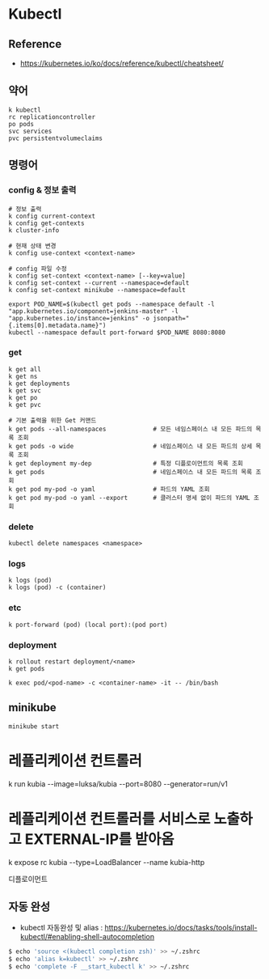 # Kubectl

## Reference

* <https://kubernetes.io/ko/docs/reference/kubectl/cheatsheet/>

## 약어

```
k kubectl
rc replicationcontroller
po pods
svc services
pvc persistentvolumeclaims
```

## 명령어

### config & 정보 출력

```
# 정보 출력
k config current-context
k config get-contexts
k cluster-info

# 현재 상태 변경
k config use-context <context-name>

# config 파일 수정
k config set-context <context-name> [--key=value]
k config set-context --current --namespace=default
k config set-context minikube --namespace=default
```

```
export POD_NAME=$(kubectl get pods --namespace default -l "app.kubernetes.io/component=jenkins-master" -l "app.kubernetes.io/instance=jenkins" -o jsonpath="{.items[0].metadata.name}")
kubectl --namespace default port-forward $POD_NAME 8080:8080
```

### get

```
k get all
k get ns
k get deployments
k get svc
k get po
k get pvc

# 기본 출력을 위한 Get 커맨드
k get pods --all-namespaces             # 모든 네임스페이스 내 모든 파드의 목록 조회
k get pods -o wide                      # 네임스페이스 내 모든 파드의 상세 목록 조회
k get deployment my-dep                 # 특정 디플로이먼트의 목록 조회
k get pods                              # 네임스페이스 내 모든 파드의 목록 조회
k get pod my-pod -o yaml                # 파드의 YAML 조회
k get pod my-pod -o yaml --export       # 클러스터 명세 없이 파드의 YAML 조회
```

### delete

```
kubectl delete namespaces <namespace>
```

### logs

```
k logs (pod)
k logs (pod) -c (container)
```

### etc

```
k port-forward (pod) (local port):(pod port)
```

### deployment

```
k rollout restart deployment/<name>
k get pods

k exec pod/<pod-name> -c <container-name> -it -- /bin/bash
```

## minikube

```
minikube start
```

# 레플리케이션 컨트롤러
k run kubia --image=luksa/kubia --port=8080 --generator=run/v1

# 레플리케이션 컨트롤러를 서비스로 노출하고 EXTERNAL-IP를 받아옴
k expose rc kubia --type=LoadBalancer --name kubia-http

디플로이먼트

## 자동 완성

* kubectl 자동완성 및 alias : <https://kubernetes.io/docs/tasks/tools/install-kubectl/#enabling-shell-autocompletion>

```bash
$ echo 'source <(kubectl completion zsh)' >> ~/.zshrc
$ echo 'alias k=kubectl' >> ~/.zshrc
$ echo 'complete -F __start_kubectl k' >> ~/.zshrc
```
